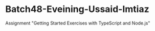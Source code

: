 # Batch48-Eveining-Ussaid-Imtiaz
Assignment "Getting Started Exercises with TypeScript and Node.js"
